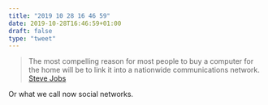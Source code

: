 ```yaml
---
title: "2019 10 28 16 46 59"
date: 2019-10-28T16:46:59+01:00
draft: false
type: "tweet"
---
```

> The most compelling reason for most people to buy a computer for the home will be to link it into a nationwide communications network. [Steve Jobs](http://reprints.longform.org/playboy-interview-steve-jobs)

Or what we call now social networks.

